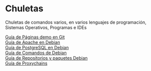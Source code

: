 # Chuletas
Chuletas de comandos varios, en varios lenguajes de programación, Sistemas Operativos, Programas e IDEs

<a href="https://github.com/engelpain/Chuletas/blob/master/PaginaGit.txt">Guía de Páginas demo en Git</a> <br>
<a href="https://github.com/engelpain/Chuletas/blob/master/apache.txt">Guía de Apache en Debian</a> <br>
<a href="https://github.com/engelpain/Chuletas/blob/master/postgres.txt">Guía de PostgreSQL en Debian</a> <br>
<a href="https://github.com/engelpain/Chuletas/blob/master/ComandosDebian.txt">Guía de Comandos de Debian</a> <br>
<a href="https://github.com/engelpain/Chuletas/blob/master/PaquetesDebian.txt">Guía de Repositorios y paquetes Debian</a> <br>
<a href="https://github.com/engelpain/Chuletas/blob/master/proxychains.txt">Guía de Proxychains</a>

